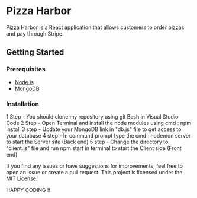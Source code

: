 # Pizza Harbor

Pizza Harbor is a React application that allows customers to order pizzas and pay through Stripe.

## Getting Started

### Prerequisites
- [Node.js](https://nodejs.org/)
- [MongoDB](https://www.mongodb.com/)

### Installation
1 Step - You should clone my repository using git Bash in Visual Studio Code
2 Step - Open Terminal and install the node modules using cmd : npm install
3 step - Update your MongoDB link in "db.js" file to get access to your database
4 step - In command prompt type the cmd : nodemon server to start the Server site (Back end)
5 step - Change the directory to "client.js" file and run npm start in terminal to start the Client side (Front end)

If you find any issues or have suggestions for improvements, feel free to open an issue or create a pull request.
This project is licensed under the MIT License.

HAPPY CODING !!
